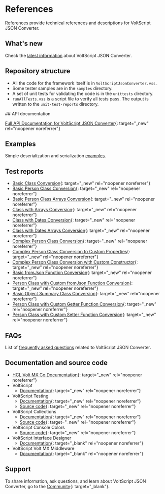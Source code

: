 # References

References provide technical references and descriptions for VoltScript JSON Converter.
<!--## Project Documentation-->

## What's new

Check the [latest information](whatsnew.md) about VoltScript JSON Converter.
## Repository structure

- All the code for the framework itself is in `VoltScriptJsonConverter.vss`.
- Some tester samples are in the `samples` directory.
- A set of unit tests for validating the code is in the `unittests` directory.
- `runAllTests.vss` is a script file to verify all tests pass. The output is written to the `unit-test-reports` directory.

## API documentation

[Full API Documentation for VoltScript JSON Converter](./apidocs/index.html){: target="_new" rel="noopener noreferrer"}

## Examples

Simple deserialization and serialization [examples](example.md).

## Test reports

- [Basic Class Conversion](./testreports/BasicClassConversion/index.html){: target="_new" rel="noopener noreferrer"}
- [Basic Person Class Conversion](./testreports/BasicPersonClassConversion/index.html){: target="_new" rel="noopener noreferrer"}
- [Basic Person Class Arrays Conversion](./testreports/PersonArrayClassConversion/index.html){: target="_new" rel="noopener noreferrer"}
- [Class with Arrays Conversion](./testreports/ClassWithArraysConversion/index.html){: target="_new" rel="noopener noreferrer"}
- [Class with Dates Conversion](./testreports/ComplexObjectClassConversion/index.html){: target="_new" rel="noopener noreferrer"}
- [Class with Dates Arrays Conversion](./testreports/ComplexObjectArrayClassConversion/index.html){: target="_new" rel="noopener noreferrer"}
- [Complex Person Class Conversion](./testreports/ComplexPersonClassConversion/index.html){: target="_new" rel="noopener noreferrer"}
- [Complex Person Class Conversion to Custom Properties](./testreports/ComplexPersonClassConversiontoCustomProperties/index.html){: target="_new" rel="noopener noreferrer"}
- [Complex Person Class Conversion with Custom Constructor](./testreports/ComplexPersonConstructorConversion/index.html){: target="_new" rel="noopener noreferrer"}
- [Basic fromJson Function Conversion](./testreports/FromJsonClassConversion/index.html){: target="_new" rel="noopener noreferrer"}
- [Person Class with Custom fromJson Function Conversion](./testreports/CustomFunctions/index.html){: target="_new" rel="noopener noreferrer"}
- [Basic Object Summary Class Conversion](./testreports/ObjectClassConversion/index.html){: target="_new" rel="noopener noreferrer"}
- [Person Class with Custom Getter Function Conversion](./testreports/PersonClasswithCustomGetterFunctions/index.html){: target="_new" rel="noopener noreferrer"}
- [Person Class with Custom Setter Function Conversion](./testreports/PersonClasswithCustomSetterConversion/index.html){: target="_new" rel="noopener noreferrer"}

## FAQs

List of [frequently asked questions](faqs.md) related to VoltScript JSON Converter. 

## Documentation and source code

- [HCL Volt MX Go Documentation](https://opensource.hcltechsw.com/voltmxgo-documentation/index.html){: target="_new" rel="noopener noreferrer"}
- VoltScript
    - [Documentation](https://help.hcltechsw.com/docs/voltscript/early-access/index.html){: target="_new" rel="noopener noreferrer"}
- VoltScript Testing
    - [Documentation](https://opensource.hcltechsw.com/voltscript-testing){: target="_new" rel="noopener noreferrer"}
    - [Source code](https://github.com/HCL-TECH-SOFTWARE/voltscript-testing){: target="_new" rel="noopener noreferrer"}
- VoltScript Collections
    - [Documentation](https://opensource.hcltechsw.com/voltscript-collections){: target="_new" rel="noopener noreferrer"}
    - [Source code](https://github.com/HCL-TECH-SOFTWARE/voltscript-collections){: target="_new" rel="noopener noreferrer"}
- VoltScript Console Colors
    - [Source code](https://github.com/HCL-TECH-SOFTWARE/voltscript-console-colors){: target="_new" rel="noopener noreferrer"}
- VoltScript Interface Designer
    - [Documentation](https://opensource.hcltechsw.com/voltscript-interface-designer){: target="_blank" rel="noopener noreferrer"}
- VoltScript Volt MX Middleware
    - [Documentation](https://opensource.hcltechsw.com/voltscript-voltmx-middleware){: target="_blank" rel="noopener noreferrer"}

## Support

To share information, ask questions, and learn about VoltScript JSON Converter, go to the [Community](https://support.hcltechsw.com/community?id=community_forum&sys_id=999cdacbdb82ed9055f38d6d13961961){: target="_blank"}.